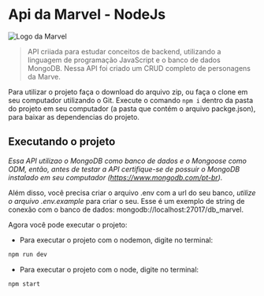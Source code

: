 # Api da Marvel - NodeJs

![Logo da Marvel](https://img.elo7.com.br/product/zoom/24D6EEC/quadro-marvel-logo-tamanho-grande-45x35-cm-quadro-homem-de-ferro.jpg)

> API criiada para estudar conceitos de backend, utilizando a linguagem de programação JavaScript e o banco de dados MongoDB. Nessa API foi criado um CRUD completo de personagens da Marve.

Para utilizar o projeto faça o download do arquivo zip, ou faça o clone em seu computador utilizando o Git. Execute o comando `npm i` dentro da pasta do projeto em seu computador (a pasta que contém o arquivo packge.json), para baixar as dependencias do projeto.

## Executando o projeto

*Essa API utilizao o MongoDB como banco de dados e o Mongoose como ODM, então, antes de testar a API certifique-se de possuir o MongoDB instalado em seu computador (https://www.mongodb.com/pt-br).*

Além disso, você precisa criar o arquivo .env com a url do seu banco, *utilize o arquivo .env.example* para criar o seu. Esse é um exemplo de string de conexão com o banco de dados: mongodb://localhost:27017/db_marvel.

Agora você pode executar o projeto:
* Para executar o projeto com o nodemon, digite no terminal:
 ```bash
 npm run dev
 ```

* Para executar o projeto com o node, digite no terminal:
```bash
npm start
```

